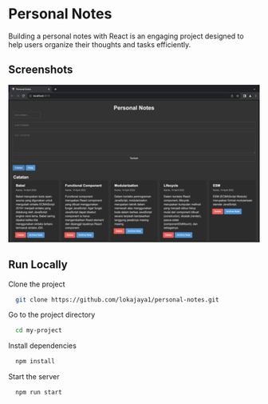 # Personal Notes

Building a personal notes with React is an engaging project designed to help users organize their thoughts and tasks efficiently. 

## Screenshots

![App Screenshot](./public/personalNotes.png)


## Run Locally

Clone the project

```bash
  git clone https://github.com/lokajaya1/personal-notes.git
```

Go to the project directory

```bash
  cd my-project
```

Install dependencies

```bash
  npm install
```

Start the server

```bash
  npm run start
```

